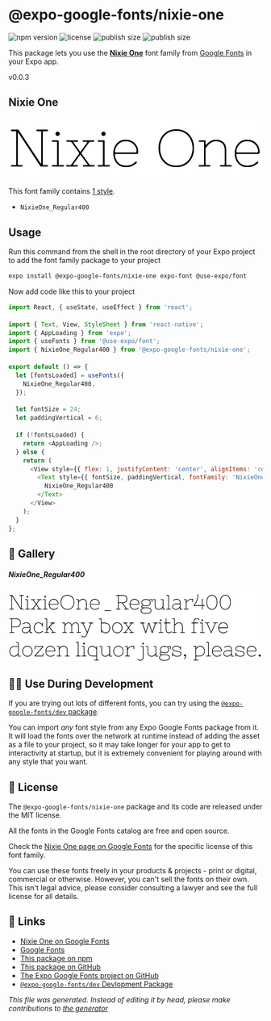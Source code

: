 # @expo-google-fonts/nixie-one

![npm version](https://flat.badgen.net/npm/v/@expo-google-fonts/nixie-one)
![license](https://flat.badgen.net/github/license/expo/google-fonts)
![publish size](https://flat.badgen.net/packagephobia/install/@expo-google-fonts/nixie-one)
![publish size](https://flat.badgen.net/packagephobia/publish/@expo-google-fonts/nixie-one)

This package lets you use the [**Nixie One**](https://fonts.google.com/specimen/Nixie+One) font family from [Google Fonts](https://fonts.google.com/) in your Expo app.

v0.0.3

## Nixie One

![Nixie One](./font-family.png)

This font family contains [1 style](#gallery).

- `NixieOne_Regular400`

## Usage

Run this command from the shell in the root directory of your Expo project to add the font family package to your project
```sh
expo install @expo-google-fonts/nixie-one expo-font @use-expo/font
```

Now add code like this to your project
```js
import React, { useState, useEffect } from 'react';

import { Text, View, StyleSheet } from 'react-native';
import { AppLoading } from 'expo';
import { useFonts } from '@use-expo/font';
import { NixieOne_Regular400 } from '@expo-google-fonts/nixie-one';

export default () => {
  let [fontsLoaded] = useFonts({
    NixieOne_Regular400,
  });

  let fontSize = 24;
  let paddingVertical = 6;

  if (!fontsLoaded) {
    return <AppLoading />;
  } else {
    return (
      <View style={{ flex: 1, justifyContent: 'center', alignItems: 'center' }}>
        <Text style={{ fontSize, paddingVertical, fontFamily: 'NixieOne_Regular400' }}>
          NixieOne_Regular400
        </Text>
      </View>
    );
  }
};

```

## 🔡 Gallery

##### NixieOne_Regular400
![NixieOne_Regular400](./087111fe60593408bf58ff7befff4b557a237a72d80e56ad3727d99693b4a087.ttf.png)


## 👩‍💻 Use During Development

If you are trying out lots of different fonts, you can try using the [`@expo-google-fonts/dev` package](https://github.com/expo/google-fonts/tree/master/font-packages/dev#readme).

You can import *any* font style from any Expo Google Fonts package from it. It will load the fonts
over the network at runtime instead of adding the asset as a file to your project, so it may take longer
for your app to get to interactivity at startup, but it is extremely convenient
for playing around with any style that you want.

## 📖 License

The `@expo-google-fonts/nixie-one` package and its code are released under the MIT license.

All the fonts in the Google Fonts catalog are free and open source.

Check the [Nixie One page on Google Fonts](https://fonts.google.com/specimen/Nixie+One) for the specific license of this font family.

You can use these fonts freely in your products & projects - print or digital, commercial or otherwise. However, you can't sell the fonts on their own. This isn't legal advice, please consider consulting a lawyer and see the full license for all details.

## 🔗 Links

- [Nixie One on Google Fonts](https://fonts.google.com/specimen/Nixie+One)
- [Google Fonts](https://fonts.google.com/)
- [This package on npm](https://www.npmjs.com/package/@expo-google-fonts/nixie-one)
- [This package on GitHub](https://github.com/expo/google-fonts/tree/master/font-packages/nixie-one)
- [The Expo Google Fonts project on GitHub](https://github.com/expo/google-fonts)
- [`@expo-google-fonts/dev` Devlopment Package](https://github.com/expo/google-fonts/tree/master/font-packages/dev)


*This file was generated. Instead of editing it by head, please make contributions to [the generator](https://github.com/expo/google-fonts/tree/master/packages/generator)*
